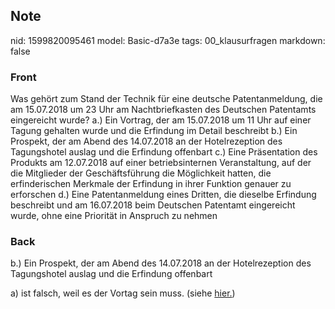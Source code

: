 ## Note
nid: 1599820095461
model: Basic-d7a3e
tags: 00_klausurfragen
markdown: false

### Front
Was gehört zum Stand der Technik für eine deutsche Patentanmeldung, die am 15.07.2018 um 23 Uhr am Nachtbriefkasten des Deutschen Patentamts eingereicht wurde?
a.) Ein Vortrag, der am 15.07.2018 um 11 Uhr auf einer Tagung gehalten wurde und die Erfindung im Detail beschreibt
b.) Ein Prospekt, der am Abend des 14.07.2018 an der Hotelrezeption des Tagungshotel auslag und die Erfindung offenbart
c.) Eine Präsentation des Produkts am 12.07.2018 auf einer betriebsinternen Veranstaltung, auf der die Mitglieder der Geschäftsführung die Möglichkeit hatten, die erfinderischen Merkmale der Erfindung in ihrer Funktion genauer zu erforschen
d.) Eine Patentanmeldung eines Dritten, die dieselbe Erfindung beschreibt und am 16.07.2018 beim Deutschen Patentamt eingereicht wurde, ohne eine Priorität in Anspruch zu nehmen

### Back
b.) Ein Prospekt, der am Abend des 14.07.2018 an der Hotelrezeption
des Tagungshotel auslag und die Erfindung offenbart
<div>
  a) ist falsch, weil es der Vortag sein muss. (siehe <a href= 
  "https://www.mw-patent.de/patentrecht/neuheit-der-patentanmeldung.html">
  hier.</a>)
</div>
